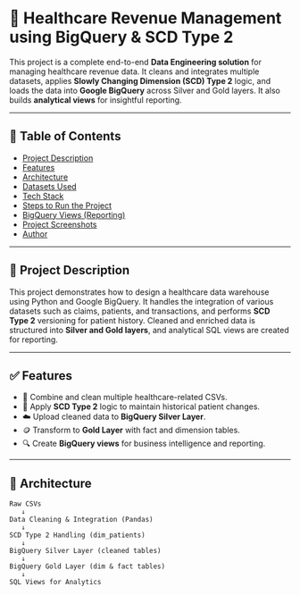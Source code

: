 # 🏥 Healthcare Revenue Management using BigQuery & SCD Type 2

This project is a complete end-to-end **Data Engineering solution** for managing healthcare revenue data. It cleans and integrates multiple datasets, applies **Slowly Changing Dimension (SCD) Type 2** logic, and loads the data into **Google BigQuery** across Silver and Gold layers. It also builds **analytical views** for insightful reporting.

---

## 📌 Table of Contents
- [Project Description](#project-description)
- [Features](#features)
- [Architecture](#architecture)
- [Datasets Used](#datasets-used)
- [Tech Stack](#tech-stack)
- [Steps to Run the Project](#steps-to-run-the-project)
- [BigQuery Views (Reporting)](#bigquery-views-reporting)
- [Project Screenshots](#project-screenshots)
- [Author](#author)

---

## 📄 Project Description

This project demonstrates how to design a healthcare data warehouse using Python and Google BigQuery. It handles the integration of various datasets such as claims, patients, and transactions, and performs **SCD Type 2** versioning for patient history. Cleaned and enriched data is structured into **Silver and Gold layers**, and analytical SQL views are created for reporting.

---

## ✅ Features

- 📂 Combine and clean multiple healthcare-related CSVs.
- 🧮 Apply **SCD Type 2** logic to maintain historical patient changes.
- ☁️ Upload cleaned data to **BigQuery Silver Layer**.
- 🪙 Transform to **Gold Layer** with fact and dimension tables.
- 🔍 Create **BigQuery views** for business intelligence and reporting.

---

## 📐 Architecture

```text
Raw CSVs
   ↓
Data Cleaning & Integration (Pandas)
   ↓
SCD Type 2 Handling (dim_patients)
   ↓
BigQuery Silver Layer (cleaned tables)
   ↓
BigQuery Gold Layer (dim & fact tables)
   ↓
SQL Views for Analytics
